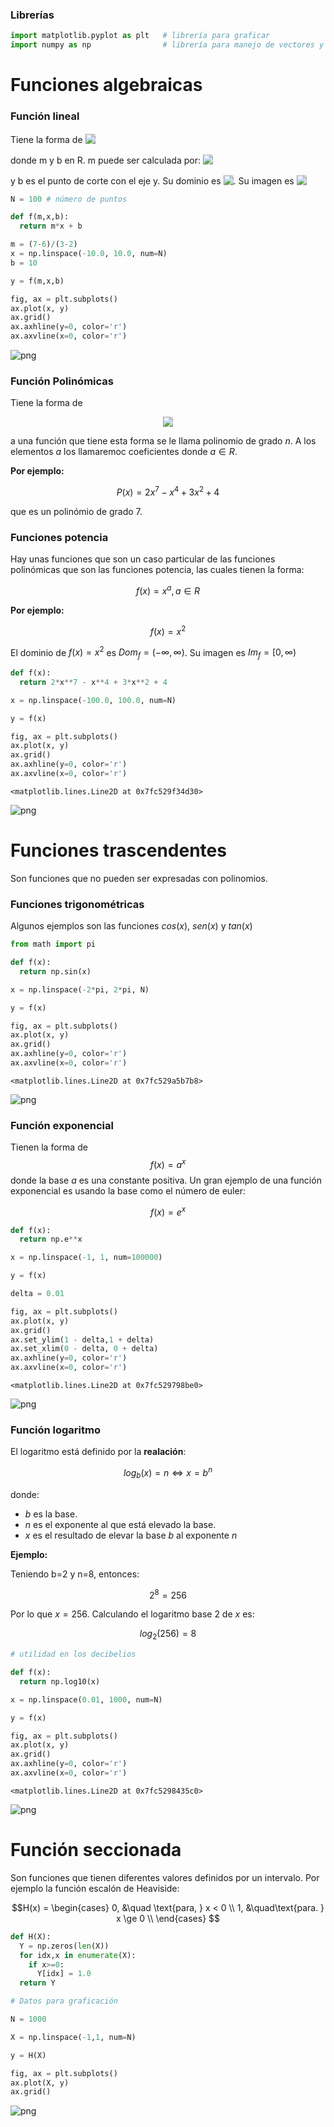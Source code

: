 ### Librerías



```python
import matplotlib.pyplot as plt   # librería para graficar
import numpy as np                # librería para manejo de vectores y utilidades matemáticas
```

# Funciones algebraicas

### Función lineal

Tiene la forma de  <!-- $f(x)=mx + b$ --> <img style="transform: translateY(0.1em); background: #dedede;" src="svg\dmqfsvBncI.svg">


donde m y b  en R. 
m puede ser calculada por: <!-- $m=\frac{y_{2}-y_{1}}{x_{2}-x_{1}}$ --> <img style="transform: translateY(0.1em); background: #dedede;" src="svg\q6WUQ87ocQ.svg">

y b es el punto de corte con el eje y. Su dominio es <!-- $Dom_{f} = (-\infty, \infty)$ --> <img style="transform: translateY(0.1em); background: #dedede;" src="svg\6hlCwvsNSB.svg">. Su imagen es <!-- $Im_{f} = (-\infty, \infty)$ --> <img style="transform: translateY(0.1em); background: #dedede;" src="svg\67UZ94I7jR.svg">

```python
N = 100 # número de puntos

def f(m,x,b):
  return m*x + b

m = (7-6)/(3-2)
x = np.linspace(-10.0, 10.0, num=N)
b = 10

y = f(m,x,b)

fig, ax = plt.subplots()
ax.plot(x, y)
ax.grid()
ax.axhline(y=0, color='r')
ax.axvline(x=0, color='r')
```

![png](output_4_1.png)
    
### Función Polinómicas

Tiene la forma de <!-- $$P(x)=a_{n}x^{n} + a_{n-1}x^{n-1}+...+a_{2}x^{2}+a_{1}x + a_{1}$$ --> 

<div align="center"><img style="background: #dedede;" src="svg\z02EU4M1UQ.svg"></div>

a una función que tiene esta forma se le llama polinomio de grado $n$. A los elementos $a$ los llamaremoc coeficientes donde $a \in R$. 

**Por ejemplo:**

$$P(x)= 2x^{7} - x^{4} + 3x^{2} + 4$$

que es un polinómio de grado 7.


### Funciones potencia

Hay unas funciones que son un caso particular de las funciones polinómicas que son las funciones potencia, las cuales tienen la forma:


$$f(x)= x^{a}, a \in R$$ 


**Por ejemplo:**

$$f(x)= x^{2}$$

El dominio de $f(x)=x^{2}$ es $Dom_{f} = (-\infty, \infty)$. Su imagen es $Im_{f} = [0, \infty)$






```python
def f(x):
  return 2*x**7 - x**4 + 3*x**2 + 4

x = np.linspace(-100.0, 100.0, num=N)

y = f(x)

fig, ax = plt.subplots()
ax.plot(x, y)
ax.grid()
ax.axhline(y=0, color='r')
ax.axvline(x=0, color='r')
```




    <matplotlib.lines.Line2D at 0x7fc529f34d30>




    
![png](output_6_1.png)
    


# Funciones trascendentes

Son funciones que no pueden ser expresadas con polinomios. 

### Funciones trigonométricas

Algunos ejemplos son las funciones $cos(x)$, $sen(x)$ y $tan(x)$


```python
from math import pi

def f(x):
  return np.sin(x)

x = np.linspace(-2*pi, 2*pi, N)

y = f(x)

fig, ax = plt.subplots()
ax.plot(x, y)
ax.grid()
ax.axhline(y=0, color='r')
ax.axvline(x=0, color='r')
```




    <matplotlib.lines.Line2D at 0x7fc529a5b7b8>




    
![png](output_9_1.png)
    


### Función exponencial

Tienen la forma de $$f(x)=a^x$$ donde la base $a$ es una constante positiva. Un gran ejemplo de una función exponencial es usando la base como el número de euler:

$$f(x)=e^x$$


```python
def f(x):
  return np.e**x

x = np.linspace(-1, 1, num=100000)

y = f(x)

delta = 0.01

fig, ax = plt.subplots()
ax.plot(x, y)
ax.grid()
ax.set_ylim(1 - delta,1 + delta)
ax.set_xlim(0 - delta, 0 + delta)
ax.axhline(y=0, color='r')
ax.axvline(x=0, color='r')
```




    <matplotlib.lines.Line2D at 0x7fc529798be0>




    
![png](output_11_1.png)
    


### Función logaritmo

El logaritmo está definido por la **realación**:

$$log_{b}(x) = n \Longleftrightarrow x=b^n$$ 

donde: 



*   $b$ es la base.
*   $n$ es el exponente al que está elevado la base.
*   $x$ es el resultado de elevar la base $b$ al exponente $n$

**Ejemplo:**

Teniendo b=2 y n=8, entonces:

$$2^8=256$$

Por lo que $x=256$. Calculando el logaritmo base 2 de $x$ es:

$$log_{2}(256) = 8$$






```python
# utilidad en los decibelios

def f(x):
  return np.log10(x)

x = np.linspace(0.01, 1000, num=N)

y = f(x)

fig, ax = plt.subplots()
ax.plot(x, y)
ax.grid()
ax.axhline(y=0, color='r')
ax.axvline(x=0, color='r')
```




    <matplotlib.lines.Line2D at 0x7fc5298435c0>




    
![png](output_13_1.png)
    


# Función seccionada

Son funciones que tienen diferentes valores definidos por un intervalo. Por ejemplo la función escalón de Heaviside: 

$$H(x) = 
     \begin{cases}
        0, &\quad \text{para, } x < 0 \\
        1,  &\quad\text{para. } x \ge 0 \\
     \end{cases}
$$


```python
def H(X):
  Y = np.zeros(len(X))
  for idx,x in enumerate(X):
    if x>=0:
      Y[idx] = 1.0
  return Y

# Datos para graficación

N = 1000

X = np.linspace(-1,1, num=N)

y = H(X)

fig, ax = plt.subplots()
ax.plot(X, y)
ax.grid()
```


    
![png](output_15_0.png)
    

